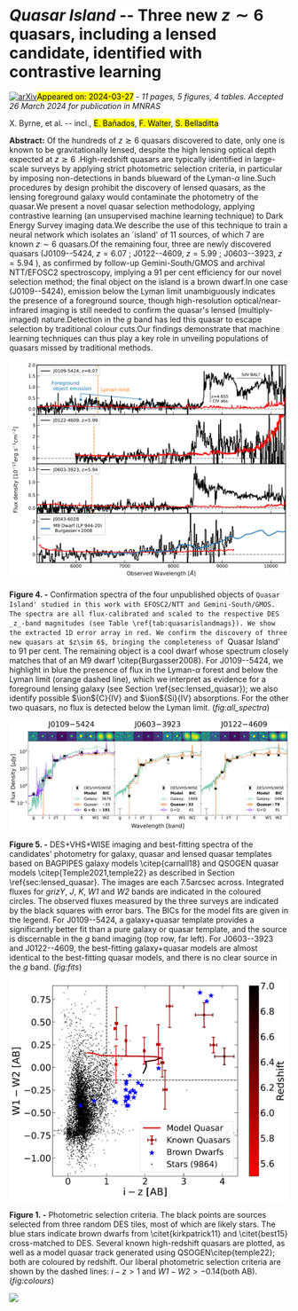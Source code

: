 <div class="macros" style="visibility:hidden;">
$\newcommand{\ensuremath}{}$
$\newcommand{\xspace}{}$
$\newcommand{\object}[1]{\texttt{#1}}$
$\newcommand{\farcs}{{.}''}$
$\newcommand{\farcm}{{.}'}$
$\newcommand{\arcsec}{''}$
$\newcommand{\arcmin}{'}$
$\newcommand{\ion}[2]{#1#2}$
$\newcommand{\textsc}[1]{\textrm{#1}}$
$\newcommand{\hl}[1]{\textrm{#1}}$
$\newcommand{\footnote}[1]{}$
$\newcommand{\thebibliography}{\DeclareRobustCommand{\VAN}[3]{##3}\VANthebibliography}$</div>



<div id="title">

#     _Quasar Island_ -- Three new $z\sim6$ quasars, including a lensed candidate, identified with contrastive learning

</div>
<div id="comments">

[![arXiv](https://img.shields.io/badge/arXiv-2403.17903-b31b1b.svg)](https://arxiv.org/abs/2403.17903)<mark>Appeared on: 2024-03-27</mark> -  _11 pages, 5 figures, 4 tables. Accepted 26 March 2024 for publication in MNRAS_

</div>
<div id="authors">

X. Byrne, et al. -- incl., <mark>E. Bañados</mark>, <mark>F. Walter</mark>, <mark>S. Belladitta</mark>

</div>
<div id="abstract">

**Abstract:** Of the hundreds of $z\gtrsim6$ quasars discovered to date, only one is known to be gravitationally lensed, despite the high lensing optical depth expected at $z\gtrsim 6$ .High-redshift quasars are typically identified in large-scale surveys by applying strict photometric selection criteria, in particular by imposing non-detections in bands blueward of the $\text{Lyman-}\alpha$ line.Such procedures by design prohibit the discovery of lensed quasars, as the lensing foreground galaxy would contaminate the photometry of the quasar.We present a novel quasar selection methodology, applying contrastive learning (an unsupervised machine learning technique) to Dark Energy Survey imaging data.We describe the use of this technique to train a neural network which isolates an `island' of 11 sources, of which 7 are known $z\sim6$ quasars.Of the remaining four, three are newly discovered quasars (J0109--5424, $z=6.07$ ; J0122--4609, $z=5.99$ ; J0603--3923, $z=5.94$ ), as confirmed by follow-up Gemini-South/GMOS and archival NTT/EFOSC2 spectroscopy, implying a $91$ per cent efficiency for our novel selection method; the final object on the island is a brown dwarf.In one case (J0109--5424), emission below the Lyman limit unambiguously indicates the presence of a foreground source, though high-resolution optical/near-infrared imaging is still needed to confirm the quasar's lensed (multiply-imaged) nature.Detection in the _g_ band has led this quasar to escape selection by traditional colour cuts.Our findings demonstrate that machine learning techniques can thus play a key role in unveiling populations of quasars missed by traditional methods.

</div>

<div id="div_fig1">

<img src="tmp_2403.17903/./quasar_island_objects_this_work.png" alt="Fig4" width="100%"/>

**Figure 4. -** 
    Confirmation spectra of the four unpublished objects of `Quasar Island' studied in this work with EFOSC2/NTT and Gemini-South/GMOS.
    The spectra are all flux-calibrated and scaled to the respective DES _z_-band magnitudes (see Table \ref{tab:quasarislandmags}).
    We show the extracted 1D error array in red.
    We confirm the discovery of three new quasars at $z\sim 6$, bringing the completeness of `Quasar Island' to $91$ per cent.
    The remaining object is a cool dwarf whose spectrum closely matches that of an M9 dwarf \citep{Burgasser2008}.
    For J0109--5424, we highlight in blue the presence of flux in the Lyman-$\alpha$ forest and below the Lyman limit (orange dashed line), which we interpret as evidence for a foreground lensing galaxy (see Section \ref{sec:lensed_quasar}); we also identify possible $\ion${C}{IV} and $\ion${Si}{IV} absorptions.
    For the other two quasars, no flux is detected below the Lyman limit.  (*fig:all_spectra*)

</div>
<div id="div_fig2">

<img src="tmp_2403.17903/./seds.png" alt="Fig5" width="100%"/>

**Figure 5. -** 
DES+VHS+WISE imaging and best-fitting spectra of the candidates' photometry for galaxy, quasar and lensed quasar templates based on BAGPIPES galaxy models \citep{carnall18} and QSOGEN quasar models \citep{Temple2021,temple22} as described in Section \ref{sec:lensed_quasar}.
The images are each $7.5 \text{arcsec}$ across.
Integrated fluxes for _grizY_, _J_, _K_, _W1_ and _W2_ bands are indicated in the coloured circles.
The observed fluxes measured by the three surveys are indicated by the black squares with error bars.
The BICs for the model fits are given in the legend.
For J0109--5424, a galaxy+quasar template provides a significantly better fit than a pure galaxy or quasar template, and the source is discernable in the _g_ band imaging (top row, far left).
For J0603--3923 and J0122--4609, the best-fitting galaxy+quasar models are almost identical to the best-fitting quasar models, and there is no clear source in the _g_ band.
 (*fig:fits*)

</div>
<div id="div_fig3">

<img src="tmp_2403.17903/./selection_criteria.png" alt="Fig1" width="100%"/>

**Figure 1. -** Photometric selection criteria.
The black points are sources selected from three random DES tiles, most of which are likely stars.
The blue stars indicate brown dwarfs from \citet{kirkpatrick11} and \citet{best15} cross-matched to DES.
Several known high-redshift quasars are plotted, as well as a model quasar track generated using QSOGEN\citep{temple22}; both are coloured by redshift.
Our liberal photometric selection criteria are shown by the dashed lines: $\mathit{i}-\mathit{z}>1$ and $\mathit{W1}-\mathit{W2} > -0.14$(both AB).
 (*fig:colours*)

</div><div id="qrcode"><img src=https://api.qrserver.com/v1/create-qr-code/?size=100x100&data="https://arxiv.org/abs/2403.17903"></div>